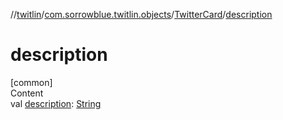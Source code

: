 //[twitlin](../../index.md)/[com.sorrowblue.twitlin.objects](../index.md)/[TwitterCard](index.md)/[description](description.md)



# description  
[common]  
Content  
val [description](description.md): [String](https://kotlinlang.org/api/latest/jvm/stdlib/kotlin/-string/index.html)  



